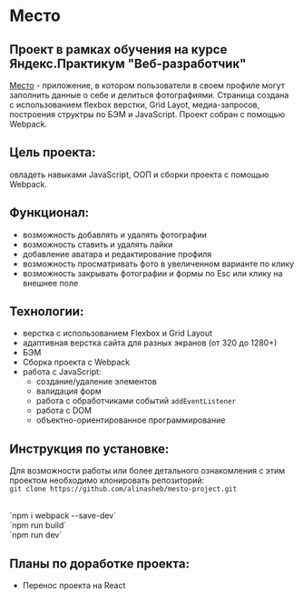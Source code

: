 # Место
## Проект в рамках обучения на курсе Яндекс.Практикум "Веб-разработчик"


[Место](https://alinasheb.github.io/mesto-project/) - приложение, в котором пользователи в своем профиле могут заполнить данные о себе и делиться фотографиями.
Страница создана с использованием flexbox верстки, Grid Layot, медиа-запросов, построения структры по БЭМ и JavaScript. Проект собран с помощью Webpack.

## Цель проекта:
овладеть навыками JavaScript, ООП и сборки проекта с помощью Webpack.

## Функционал:
- возможность добавлять и удалять фотографии
- возможность ставить и удалять лайки
- добавление аватара и редактирование профиля
- возможность просматривать фото в увеличенном варианте по клику
- возможность закрывать фотографии и формы по Esc или клику на внешнее поле


## Технологии:
* верстка с использованием Flexbox и Grid Layout
* адаптивная верстка сайта для разных экранов (от 320 до 1280+)
* БЭМ
* Сборка проекта с Webpack
* работа с JavaScript:
    - создание/удаление элементов
    - валидация форм
    - работа с обработчиками событий `addEventListener`
    - работа с DOM
    - объектно-ориентированное программирование


## Инструкция по установке:
Для возможности работы или более детального ознакомления с этим проектом необходимо клонировать репозиторий:
<br>
`git clone https://github.com/alinasheb/mesto-project.git`

<br>
`npm i webpack --save-dev`
<br>
`npm run build`
<br>
`npm run dev`

## Планы по доработке проекта:
- Перенос проекта на React


